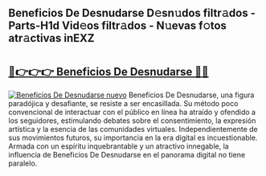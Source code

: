 ## Beneficios De Desnudarse D𝚎sn𝚞dos filtr𝚊dos - Parts-H1d Vid𝚎os filtr𝚊dos - N𝚞evas f𝚘tos atr𝚊ctivas inEXZ

# <h2><a href="http://mb11dbh.tromn.icu/?c=Beneficios+De+Desnudarse">🔗👉👉👉 Beneficios De Desnudarse 🔗🔗</a></h2>

[![Beneficios De Desnudarse nuevo](https://i.imgur.com/pEAQMta.gif)](http://mb11dbh.tromn.icu/?c=Beneficios+De+Desnudarse)
Beneficios De Desnudarse, una figura paradójica y desafiante, se resiste a ser encasillada. Su método poco convencional de interactuar con el público en línea ha atraído y ofendido a los seguidores, estimulando debates sobre el consentimiento, la expresión artística y la esencia de las comunidades virtuales. Independientemente de sus movimientos futuros, su importancia en la era digital es incuestionable. Armada con un espíritu inquebrantable y un atractivo innegable, la influencia de Beneficios De Desnudarse en el panorama digital no tiene paralelo.
